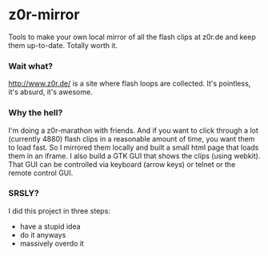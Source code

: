 z0r-mirror
==========

Tools to make your own local mirror of all the flash clips at z0r.de and keep them up-to-date. Totally worth it.

### Wait what?
http://www.z0r.de/ is a site where flash loops are collected. It's pointless, it's absurd, it's awesome.

### Why the hell?
I'm doing a z0r-marathon with friends. And if you want to click through a lot (currently 4880) flash clips in a reasonable amount of time, you want them to load fast. So I mirrored them locally and built a small html page that loads them in an iframe.
I also build a GTK GUI that shows the clips (using webkit). That GUI can be controlled via keyboard (arrow keys) or telnet or the remote control GUI.

### SRSLY?
I did this project in three steps:
* have a stupid idea
* do it anyways
* massively overdo it

